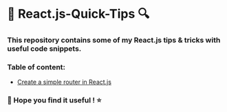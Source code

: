 # 📘 React.js-Quick-Tips 🔍

### This repository contains some of my React.js tips & tricks with useful code snippets.

### Table of content:
- [Create a simple router in React.js](https://github.com/DanielT-Dev/React.js-Quick-Tips/blob/main/Router.md)

### 🚀 Hope you find it useful ! ⭐
